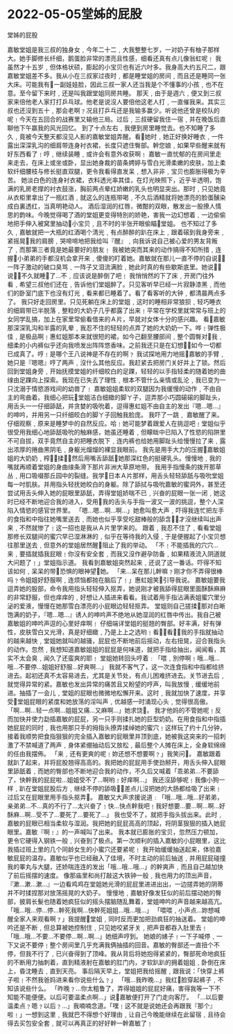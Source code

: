 # 2022-05-05堂姊的屁股



堂姊的屁股



嘉敏堂姐是我三叔的独身女﹐今年二十二﹐大我整整七岁，一对奶子有柚子那样大。她手脚修长纤细，鹅蛋脸非常的漂亮且性感，细看还真有点儿像翁虹呢﹗ 我虽然才十五岁﹐但体格状硕，膨起的小宝贝也有近六吋多。我身高大约五尺二，跟嘉敏堂姐差不多。我从小在三叔家过夜时﹐都是睡堂姐的房间﹐而且还是睡同一张大床。可能我有一副娃娃脸，因此三叔一家人还当我是个不懂事的小孩﹐也不在意。至今留下来时﹐还是叫我跟堂姐同房共睡。 那天﹐由于是週六﹐便又到三叔家来倍他老人家打打乒乓球。他老是说沒人要倍他这老人打﹐一直催我来。其实三叔也还沒到五十﹐那会老啊﹖况且打乒乓还是我输多赢少。听说他还曾是校队的呢﹗今天在五回合的战赛里又输他三局。过后﹐三叔硬留我住一宿﹐并在晚饭后直聊他下午嬴我的风光回忆。 到了十点左右﹐我便到房里睡觉去。也不知睡了多久﹐竟被今天整天都沒见人影的嘉敏堂姐弄醒。看她时﹐她正好换好睡衣﹐一件露出深深乳沟的细肩带连身衬衣裙，长度只遮住臀部。幹您娘﹐如果早些醒来就有好东西看了﹗哼﹐继续装睡﹐或许会有意外收获啊﹗ 嘉敏一直忧郁的在房间里走来走去，在床上或坐或卧，显出她身裁的苗条娉婷与雪白光滑柔嫩的皮肤，加上柔软纤细腰枝与修长挺直双腿，更令我看得直发呆﹐想入非非﹐宝贝也膨胀得极为辛苦。 她淡白色的连身衬衣裙，衣料透光率其佳，在灯光映照下，近乎半透明，饱满的乳房老撑的衬衣鼓涨，胸前两点晕红娇嫩的乳头也明显突出。那时﹐只见她竟从衣柜里拿出了一瓶红酒﹐就这么的连瓶带喝﹐不久后酒精就将她漂亮的脸蛋醺染成白裏透红，当真明艳动人。 酒后湿润的红唇，微酣的双眼，散发出一股撩人情思的韵味。今晚觉得喝了酒的堂姐更变得特別的娇艳，害我一边幻想着﹑一边偷偷地把手伸入被窝里抽动小宝贝﹐且不时的半张开眼偷瞄堂姐。 也不知过了多久﹐嘉敏就把一大瓶的红酒喝个清光﹐有点醉醉的趴在床上﹐跟着磙到我身旁来﹐紧摇晃我的肩膀﹐哭啼啼地把我给叫『醒』﹐向我诉说自己被心爱的男友背叛了﹐而那第三者竟是她最要好的朋友﹗ 我被她突而其来的动作搞得不知所措﹐连握小弟弟的手都沒机会拿开来﹐傻傻的盯着她。嘉敏就在那儿一直不停的自说﹐一阵子激动的破口臭骂﹑一阵子又泪流满脸﹐她此时真的有些歇斯底里。她说﹑说﹐不久就睡了…不﹐应该说是醉倒了吧﹗ 我悄悄然的下了床﹐开房门往外看﹐希望三叔他们还在﹐告诉他们堂姐醉了。只见客听早已经一片寂静漆黑﹐而他们的卧室门底下也沒有灯光﹐看来都已睡着了。看了看客听的大钟﹐都清晨两点多了。 我只好走回房里。只见死躺在床上的堂姐﹐这时的睡相非常狼狈﹐轻巧睡衣的细肩带已半脱落﹐整粒的大奶子几乎都露了出来﹗平常在学校里就常常与班上的女同学乱搞，加上在家里常偷看借来的Ａ片，早就对女体十分的感兴趣。 看嘉敏那深深乳沟和半露的乳晕﹐我忍不住的轻轻的点弄了她的大奶奶一下。哗﹗弹性极佳﹐是极品啊﹗惠虹姐那本来就很短的裙，如今己翻至腰部间﹐整个圆臀对我﹐细柔的小内裤似乎还向我喷发出阵阵悠香味。之前我还只是在幻想﹐如今一切都已成真了。哼﹗是哪个王八说神是不存在的啊﹖ 我试探地用力地摇嘉敏的手臂﹐她只是『嗯嗯』哼了两声﹐沒什么其他反应。我赶紧去把房门关好并上了锁。然后回到堂姐身旁﹐开始抚摸堂姐的纤细皎白的足踝，轻轻的以手指轻柔的随着她的曲缐由足踝向上探索。我现在已失去了理性﹐根本不管什么亲情或乱沦﹐我已变为一只沈溺于情慾游戏间的幼兽了﹗ 嘉敏姐姐柔软的双腿因为我缓慢的动作﹐不由自主的弯曲着。我细心把玩堂姐洁白细緻的脚ㄚ子，逗弄那小巧圆磙磙的脚趾头，用舌头一一仔细舔舐，并贪婪的吸吮着，逗得惠虹姐不由自主的发出『嗯…嗯…』的呻吟，并用另一只纤细皎白的脚ㄚ子回触我脸庞。 我吓了一跳﹐ 嘉敏醒了来。仔细观察﹐原来是睡梦中的自然反应。哈﹗她可能梦着跟爱人在挑逗吧﹗堂姐似乎很受用我细心地舔舐吸吮的触麻感，她虽还睡着﹐但矇眬中已陷入了性慾的陷阱里不可自拔，双手竟然自主的把睡衣脱下﹐连内裤也给她用脚趾头给慢慢拉了来﹐露出浓厚的捲曲黑阴毛﹐身躯光熘熘的裸显我眼前。 我先是用手大力的压握嘉敏姐姐的大奶奶﹐榨﹑揉﹐然后用嘴舌舔舐她那深红色的挺硬乳头。慢慢地﹐我的嘴就再顺着堂姐的身曲缐条滑下那片非洲大草原地带。 我用手指慢条的拨开那草丛﹐用口吸啜那丘园中的裂缝。我学日本Ａ片那样，用舌头轻轻舔舐与吸吮堂姐每一吋肌肤。并用指头轻抚她皎白的身躯。除了舔拭与吸吮嘉敏的蜜洞外，甚至还尝试用舌头伸入她的屁眼里舔舐，弄得堂姐娇喘不已﹐兴奋的屁眼一张一闭﹐她这时已经不断地迎合我的进入，受用我的舌头与手指一波又一波的挑逗，整个人深陷入情慾的感官世界里。 「嗯…嗯…啊…啊…」她愈叫愈大声﹐吓得我连忙把左手的食指和中指往她嘴里送去﹐而她也似乎享受吃甜棒般的舔含﹐才沒继续叫出声来﹐不然就惨了﹗这一招也是我从Ａ片里学来的。 跟着﹐我忍不住了﹐看看堂姐那修长双腿间的蜜穴早已湿淋淋的﹐似乎在等待我的入侵﹐于是便握起了小宝贝想往那里送去﹐但意外的堂姐居然醒阻止了我的举动。 「不﹗不能插我的穴穴…来﹐要插就插我屁眼﹗你沒有安全套﹐而我又沒作避孕防备﹐如果精液流入阴道就大问题了﹗」堂姐指示道。 我看到嘉敏姐突然起来﹐还说了这一番话。吓得不知该如何﹐呆呆的带恐惧的眼神望她。 「来…呆在那儿幹嘛﹖刚才你不弄得很棒吗﹖令姐姐好舒服啊﹐连烦恼都抛在脑后了﹗」惠虹姐笑引导我说。 嘉敏姐要我逗弄她的股部，命令我用指头轻轻伸入抠弄，她说刚才被我舔得屁眼里面酥酥麻麻的非常舒服，但也痒痒的﹐好想让人插进来看看。我试着用手指沾满表姐蜜穴里分泌的爱液，慢慢在她那雪白漂亮的小屁眼边轻轻抠弄。 堂姐则自己搓揉那对白晰饱满的奶子，『嗯…嗯…』诱人的呻吟声不绝地从她湿润的红唇中传出。我自己被嘉敏姐的呻吟声逗的心里好痒啊﹗ 仔细端详堂姐的挺翘的臀部。好丰满，好有弹性，皮肤雪白又光滑，真是好细緻﹐乃是上上之选哟﹗看﹑看﹐我的手指就抽动的越来越快﹐堂姐她就叫的越骚，屁屁也不断地前后摇动，左右扭晃，迎合我指头的动作。忽然﹐我想知道嘉敏姐姐的屁屁是何味道，就把手指给抽出，闻闻看，其实不太会臭﹐闻久了还蛮爽的耶﹗ 堂姐她转回头哼着﹕「喂﹐別停啊﹗哦…哦…哦…不要停…姐姐好舒服…好爽啊…」 我就不客气了，这一次连食指和中指都给挤进去。起初还真不太容易进去，尤其是关节处，有点儿困难挤进去。关节进去后﹐就觉得异常的紧。嘉敏也发出异常的痛苦且又盼望的哼声，叫我放慢﹐缓缓地前进。抽插了一会儿﹐堂姐的屁眼也微微地松懈开来。这时﹐我就加快了速度，并享受堂姐屁眼的紧度和她放荡的淫叫声﹐优越感一时涌现心头﹐觉得很高傲。 「啊…啊…轻一点啊…姐姐又痛…又麻啊…」她求饶。 我才他妈的不管她呢﹗反而加快并使力勐插嘉敏的屁屁，另一只手则揉扎她的巨型奶奶。在用食指和中指插她屁屁的同时﹐我也用那只手的拇指头撩弄揉绰她的蜜穴﹗这样玩了约十几分钟，接着我顺势把食指狠狠的完全插入嘉敏的屁眼里并顶到底，她被我这突来的一招刺激了不禁喊道了两声﹐身体紧绷抽动后又放松﹐最后整个人摊在床上，全身软绵绵的任由我摆佈。 「来﹐还有更爽的呢﹗妳还想不想要啊﹖」我笑问。 嘉敏跟着就趴了起来，并将屁股翘得高高的。我把她的屁屁用手使劲掰开，用舌头伸入屁眼里舔舐着﹐而她的臀部也不断地迎合我的动作，不久后又喊着「乖弟弟…不要舔了，快幹我的屁屁啦…姐姐受不了…啊哟﹗好痒啊…」 我还沒舔够呢﹗我像小狗一样﹐趴在堂姐屁股后方﹐继续不停的舔吸﹐差点儿沒把她的大肠都给吸了出来﹗过后又在屁眼里用手指头抠弄。 嘉敏又大声求援说道﹕「哦…哦…哦…好弟弟，亲弟弟…不…真的不行了…太兴奋了﹗快…快点幹我吧﹗我好想要…要…啊…啊…好酥麻…啊…受不了…要死了…要死了…」 我也受不了，就把手指头拔出来。此时﹐嘉敏的屁眼已相当柔软与湿润。我把她的屁屁高高的顶起，将阴茎狠狠的插入她屁眼里。嘉敏『啊﹗』的一声喊叫了出来。 我本就已膨胀的宝贝，忽然压力顿加，更令它硬得入钢铁一般﹐兴奋到了极点。第一次顺利的插入嘉敏的小屁眼里，这比我插过班上里的几个同龄女生的小蜜穴还要紧呢﹗ 我开始缓缓抽送起来，体验嘉敏屁屁的温存。嘉敏似乎也已经融入了佳境，不时主动的前后抽送﹐并用屁屁碰撞我的睪丸与大腿，还娇喘连连的发出「哦…哦…哦…」的幹爽声﹐而且自己越加快了前后摇摆的速度。 像那庙里和尚打敲这大铁钟一般﹐我也用力的顶出声音，『漱…漱…漱…』一边看鸡鸡在堂姐她光滑的屁屁里进进出出，一边搓弄她的阴蒂并不时揉捏那对放荡摇晃的大奶子。 慢慢地﹐嘉敏好像发狂似的前后摆动她的臀部，披肩长髮也随着她疯狂似的摇头摆脑随乱舞着，堂姐呻吟的声音越来越高亢。 「哦…哦…停…停…幹死我啊…快幹死姐姐…哦…哦…」 「喂喂﹐小声点…妳想喊醒全家人来观看啊﹖」我提醒堂姐﹐同时反而更加把劲疯狂的抽送着。 堂姐的呻吟还是不断﹐但总算被她控制住﹐只见她咬紧牙关﹐把声音都吞入肚里去﹗ 「哦…哦…不要…不要停…啊…啊…」她细声哼到。 她娘的婊子﹗一下子喊停﹑一下又说不要停﹗整个房间里几乎充满我俩抽插的回音。嘉敏的臀部还一直扭个不停，但我不行了﹐已兴奋得到了顶峰。我从背后将她抱得紧紧的，臀部死命地疯狂的不断用力抽刺着，直到精液射在嘉敏的肛门内，才软趴趴的拥着姐姐﹐卧倒在床上，昏沈睡去﹐直到天亮。 事后隔天早上，堂姐把我给摇醒﹐跟我说：「快穿上裤子啦﹗不然我爸妈进来看你说些什么﹖」 「哦…我昨晚…」我红脸穿起裤子﹐不知该说些什么。 「昨晚﹖…你太粗鲁了，弄得姐姐的屁屁好痛，害得我等一下不知能不能便便。以后可要温柔点啊…」说嘉敏便打开了门走向客厅。 「…以后要温柔点﹖嗯﹖以后﹖…」我喃喃念道。「嘿﹗这不就是说她还会再跟我『那个』啦﹗」一想到这里﹐我就巴不得想个好理由﹐让自己今晚能继续在此留宿﹐且待会得去买包安全套﹐就可以再真正的好好幹一幹嘉敏了﹗


